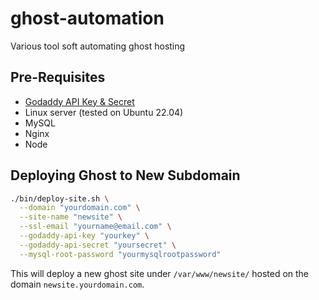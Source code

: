 # ghost-automation

Various tool soft automating ghost hosting

## Pre-Requisites

- [Godaddy API Key & Secret](https://developer.godaddy.com/getstarted)
- Linux server (tested on Ubuntu 22.04)
- MySQL
- Nginx
- Node


## Deploying Ghost to New Subdomain

```Bash
./bin/deploy-site.sh \
  --domain "yourdomain.com" \
  --site-name "newsite" \
  --ssl-email "yourname@email.com" \
  --godaddy-api-key "yourkey" \
  --godaddy-api-secret "yoursecret" \
  --mysql-root-password "yourmysqlrootpassword"
```

This will deploy a new ghost site under `/var/www/newsite/`  hosted on the domain `newsite.yourdomain.com`.

